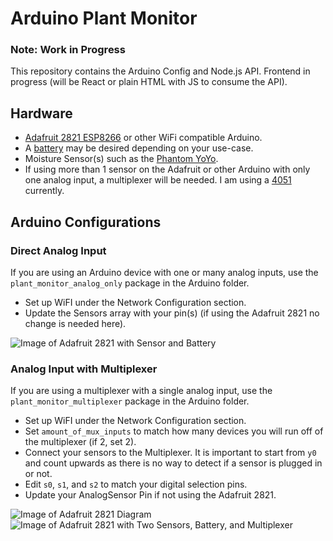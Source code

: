 # Arduino Plant Monitor

### Note: Work in Progress

This repository contains the Arduino Config and Node.js API. Frontend in progress (will be React or plain HTML with JS to consume the API).

## Hardware
* [Adafruit 2821 ESP8266](https://www.adafruit.com/product/2821) or other WiFi compatible Arduino.
* A [battery](https://www.amazon.com/gp/product/B00J2QET64/) may be desired depending on your use-case.
* Moisture Sensor(s) such as the [Phantom YoYo](https://www.amazon.com/gp/product/B00AFCNR3U/).
* If using more than 1 sensor on the Adafruit or other Arduino with only one analog input, a multiplexer will be needed. I am using a [4051](https://www.amazon.com/gp/product/B071GKXHBS/) currently.

## Arduino Configurations

### Direct Analog Input
If you are using an Arduino device with one or many analog inputs, use the `plant_monitor_analog_only` package in the Arduino folder.

* Set up WiFI under the Network Configuration section.
* Update the Sensors array with your pin(s) (if using the Adafruit 2821 no change is needed here).

![Image of Adafruit 2821 with Sensor and Battery](https://i.imgur.com/XE8tham.jpg)

### Analog Input with Multiplexer
If you are using a multiplexer with a single analog input, use the `plant_monitor_multiplexer` package in the Arduino folder.

* Set up WiFI under the Network Configuration section.
* Set `amount_of_mux_inputs` to match how many devices you will run off of the multiplexer (if 2, set 2).
* Connect your sensors to the Multiplexer. It is important to start from `y0` and count upwards as there is no way to detect if a sensor is plugged in or not.
* Edit `s0`, `s1`, and `s2` to match your digital selection pins.
* Update your AnalogSensor Pin if not using the Adafruit 2821.

![Image of Adafruit 2821 Diagram](https://i.imgur.com/GyrQTR3.png)
![Image of Adafruit 2821 with Two Sensors, Battery, and Multiplexer](https://i.imgur.com/yQgRmrL.jpg)

